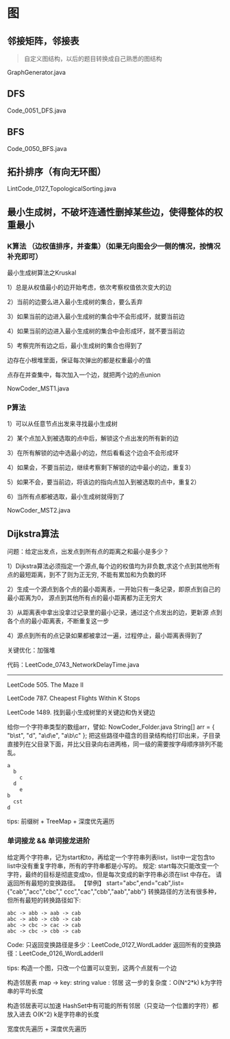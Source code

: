 # 图

## 邻接矩阵，邻接表

> 自定义图结构，以后的题目转换成自己熟悉的图结构

GraphGenerator.java

## DFS

Code_0051_DFS.java

## BFS

Code_0050_BFS.java

## 拓扑排序（有向无环图）

LintCode_0127_TopologicalSorting.java

## 最小生成树，不破坏连通性删掉某些边，使得整体的权重最小

### K算法 （边权值排序，并查集）（如果无向图会少一侧的情况，按情况补充即可）

最小生成树算法之Kruskal

1）总是从权值最小的边开始考虑，依次考察权值依次变大的边

2）当前的边要么进入最小生成树的集合，要么丢弃

3）如果当前的边进入最小生成树的集合中不会形成环，就要当前边

4）如果当前的边进入最小生成树的集合中会形成环，就不要当前边

5）考察完所有边之后，最小生成树的集合也得到了

边存在小根堆里面，保证每次弹出的都是权重最小的值

点存在并查集中，每次加入一个边，就把两个边的点union

NowCoder_MST1.java

### P算法

1）可以从任意节点出发来寻找最小生成树

2）某个点加入到被选取的点中后，解锁这个点出发的所有新的边

3）在所有解锁的边中选最小的边，然后看看这个边会不会形成环

4）如果会，不要当前边，继续考察剩下解锁的边中最小的边，重复3）

5）如果不会，要当前边，将该边的指向点加入到被选取的点中，重复2）

6）当所有点都被选取，最小生成树就得到了

NowCoder_MST2.java

## Dijkstra算法

问题：给定出发点，出发点到所有点的距离之和最小是多少？

1）Dijkstra算法必须指定一个源点,每个边的权值均为非负数,求这个点到其他所有点的最短距离，到不了则为正无穷, 不能有累加和为负数的环

2）生成一个源点到各个点的最小距离表，一开始只有一条记录，即原点到自己的最小距离为0， 源点到其他所有点的最小距离都为正无穷大

3）从距离表中拿出没拿过记录里的最小记录，通过这个点发出的边，更新源 点到各个点的最小距离表，不断重复这一步

4）源点到所有的点记录如果都被拿过一遍，过程停止，最小距离表得到了

关键优化：加强堆

代码：LeetCode_0743_NetworkDelayTime.java

---

LeetCode 505. The Maze II

LeetCode 787. Cheapest Flights Within K Stops

LeetCode 1489. 找到最小生成树里的关键边和伪关键边

给你一个字符串类型的数组arr，譬如:
NowCoder_Folder.java String[] arr = { "b\st", "d\", "a\d\e", "a\b\c" };
把这些路径中蕴含的目录结构给打印出来，子目录直接列在父目录下面，并比父目录向右进两格，同一级的需要按字母顺序排列不能乱。

```text
a
  b
    c
  d
    e
b
  cst
d
```

tips:
前缀树 + TreeMap + 深度优先遍历

### 单词接龙 && 单词接龙进阶

给定两个字符串，记为start和to，再给定一个字符串列表list，list中一定包含to list中没有重复字符串，所有的字符串都是小写的。 规定:
start每次只能改变一个字符，最终的目标是彻底变成to，但是每次变成的新字符串必须在list 中存在。 请返回所有最短的变换路径。 【举例】 start="abc",end="cab",list={"cab","acc","cbc","
ccc","cac","cbb","aab","abb"} 转换路径的方法有很多种，但所有最短的转换路径如下:

```text
abc -> abb -> aab -> cab
abc -> abb -> cbb -> cab
abc -> cbc -> cac -> cab
abc -> cbc -> cbb -> cab
```

Code:
只返回变换路径是多少：LeetCode_0127_WordLadder 返回所有的变换路径：LeetCode_0126_WordLadderII

tips:
构造一个图，只改一个位置可以变到，这两个点就有一个边

构造邻居表 map -> key: string value : 邻居 这一步的复杂度：O(N^2*k) k为字符串的平均长度

构造邻居表可以加速 HashSet中有可能的所有邻居（只变动一个位置的字符）都放入进去 O(K^2) k是字符串的长度

宽度优先遍历 + 深度优先遍历
